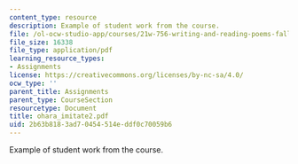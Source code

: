 ```yaml
---
content_type: resource
description: Example of student work from the course.
file: /ol-ocw-studio-app/courses/21w-756-writing-and-reading-poems-fall-2006/2b63b8183ad70454514eddf0c70059b6_ohara_imitate2.pdf
file_size: 16338
file_type: application/pdf
learning_resource_types:
- Assignments
license: https://creativecommons.org/licenses/by-nc-sa/4.0/
ocw_type: ''
parent_title: Assignments
parent_type: CourseSection
resourcetype: Document
title: ohara_imitate2.pdf
uid: 2b63b818-3ad7-0454-514e-ddf0c70059b6
---
```

Example of student work from the course.